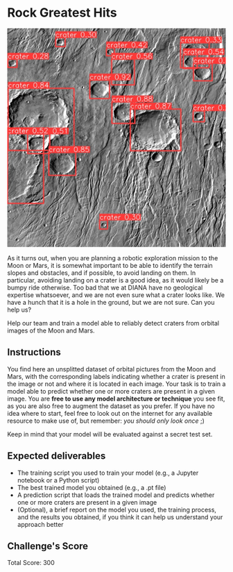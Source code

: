 # Rock Greatest Hits

![](./assets/example.jpg)

As it turns out, when you are planning a robotic exploration mission to the Moon or Mars, it is somewhat important to be able to identify the terrain slopes and obstacles, and if possible, to avoid landing on them. In particular, avoiding landing on a crater is a good idea, as it would likely be a bumpy ride otherwise.
Too bad that we at DIANA have no geological expertise whatsoever, and we are not even sure what a crater looks like. We have a hunch that it is a hole in the ground, but we are not sure. Can you help us?

Help our team and train a model able to reliably detect craters from orbital images of the Moon and Mars.

## Instructions

You find here an unsplitted dataset of orbital pictures from the Moon and Mars, with the corresponding labels indicating whether a crater is present in the image or not and where it is located in each image. Your task is to train a model able to predict whether one or more craters are present in a given image. You are **free to use any model architecture or technique** you see fit, as you are also free to augment the dataset as you prefer. If you have no idea where to start, feel free to look out on the internet for any available resource to make use of, but remember: *you should only look once* ;)

Keep in mind that your model will be evaluated against a secret test set.

## Expected deliverables
- The training script you used to train your model (e.g., a Jupyter notebook or a Python script)
- The best trained model you obtained (e.g., a .pt file)
- A prediction script that loads the trained model and predicts whether one or more craters are present in a given image
- (Optional), a brief report on the model you used, the training process, and the results you obtained, if you think it can help us understand your approach better

## Challenge's Score

Total Score: 300